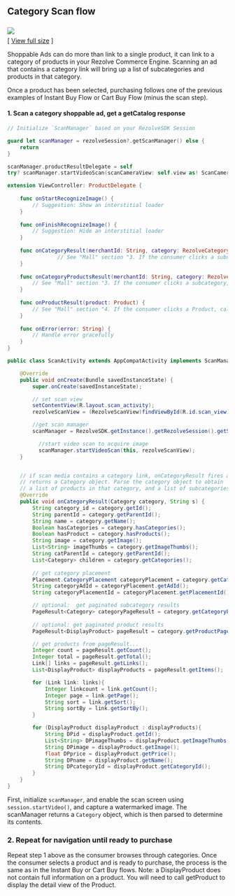 

## Category Scan flow



<img src="images/wsd-jwt-category-flow.png" style="margin:6px 0;"><br/>[ <a href="images/wsd-jwt-category-flow.png" target="_blank">View full size</a> ]

Shoppable Ads can do more than link to a single product, it can link to a category of products in your Rezolve Commerce Engine. Scanning an ad that contains a category link will bring up a list of subcategories and products in that category.

Once a product has been selected, purchasing follows one of the previous examples of Instant Buy Flow or Cart Buy Flow (minus the scan step).



#### 1. Scan a category shoppable ad,  get a getCatalog response

```swift
// Initialize `ScanManager` based on your RezolveSDK Session

guard let scanManager = rezolveSession?.getScanManager() else {
  	return
}

scanManager.productResultDelegate = self
try? scanManager.startVideoScan(scanCameraView: self.view as! ScanCameraView, rectOfInterest: .frame)

extension ViewController: ProductDelegate {
  	
    func onStartRecognizeImage() {
      	// Suggestion: Show an interstitial loader
    }
  	
    func onFinishRecognizeImage() {
      	// Suggestion: Hide an interstitial loader
    }
  	
    func onCategoryResult(merchantId: String, category: RezolveCategory) {
				// See "Mall" section "3. If the consumer clicks a subcategory, call `getProductsAndCategories`"
    }
  	
    func onCategoryProductsResult(merchantId: String, category: RezolveCategory, productsPage: PageResult<DisplayProduct>) {
      	// See "Mall" section "3. If the consumer clicks a subcategory, call `getProductsAndCategories`"
    }
  	
  	func onProductResult(product: Product) {
      	// See "Mall" section "4. If the consumer clicks a Product, call `getProduct`"
    }
  	
    func onError(error: String) {
      	// Handle error gracefully
    }
}
```

```java
public class ScanActivity extends AppCompatActivity implements ScanManagerInterface, View.OnClickListener {

    @Override
    public void onCreate(Bundle savedInstanceState) {
        super.onCreate(savedInstanceState);

        // set scan view
        setContentView(R.layout.scan_activity);
        rezolveScanView = (RezolveScanView)findViewById(R.id.scan_view);

        //get scan manager
        scanManager = RezolveSDK.getInstance().getRezolveSession().getScanManager(this, true);

          //start video scan to acquire image
          scanManager.startVideoScan(this, rezolveScanView);
    }


    // if scan media contains a category link, onCategoryResult fires and
    // returns a Category object. Parse the category object to obtain 
    // a list of products in that category, and a list of subcategories of that category
    @Override
    public void onCategoryResult(Category category, String s) {
		String category_id = category.getId();
        String parentId = category.getParentId();
        String name = category.getName();
        Boolean hasCategories = category.hasCategories();
        Boolean hasProduct = category.hasProducts();
        String image = category.getImage();
        List<String> imageThumbs = category.getImageThumbs();
        String catParentId = category.getParentId();
        List<Category> children = category.getCategories();
		
		// get category placement
        Placement.CategoryPlacement categoryPlacement = category.getCategoryPlacement();
        String categoryAdId = categoryPlacement.getAdId();
        String categoryPlacementId = categoryPlacement.getPlacementId();

        // optional:  get paginated subcategory results
        PageResult<Category> categoryPageResult = category.getCategoryPageResult();
        
        // optional: get paginated product results
        PageResult<DisplayProduct> pageResult = category.getProductPageResult();

        // get products from pageResult...
        Integer count = pageResult.getCount();
        Integer total = pageResult.getTotal();
        Link[] links = pageResult.getLinks();
        List<DisplayProduct> displayProducts = pageResult.getItems();

        for (Link link: links){
            Integer linkcount = link.getCount();
            Integer page = link.getPage();
            String sort = link.getSort();
            String sortBy = link.getSortBy();
        }

        for (DisplayProduct displayProduct : displayProducts){
            String DPid = displayProduct.getId();
            List<String> DPimageThumbs = displayProduct.getImageThumbs();
            String DPimage = displayProduct.getImage();
            float DPprice = displayProduct.getPrice();
            String DPname = displayProduct.getName();
            String DPcategoryId = displayProduct.getCategoryId();
        }
    }
}

```

First, initialize `scanManager`, and enable the scan screen using `session.startVideo()`, and capture a watermarked image. The scanManager returns a `Category` object, which is then parsed to determine its contents.


### 2. Repeat for navigation until ready to purchase

Repeat step 1 above as the consumer browses through categories. Once the consumer selects a product and is ready to purchase, the process is the same as in the Instant Buy or Cart Buy flows. Note: a DisplayProduct does not contain full information on a product. You will need to call getProduct to display the detail view of the Product.